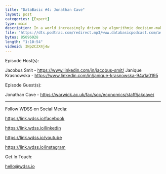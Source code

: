 ```yaml
---
title: "DataBasic #4: Jonathan Cave"
layout: post
categories: [Expert]
type: main
description: In a world increasingly driven by algorithmic decision-making, it is vital that we understand the limitations of such technology. In this episode, Warwick professor Janothan Cave walks through a wide range of examples of algoritms-behaving-badly in health, law, finance, and more. We are feature a segment discussing creativity in machine learning.
file: "https://dts.podtrac.com/redirect.mp3/www.databasicpodcast.com/assets/audio/databasic-e4.mp3"
bytes: 85096928
length: "1:10:54"
videoid: INp2CZX4j4w
---
```


Episode Host(s):        

Jacobus Smit - https://www.linkedin.com/in/jacobus-smit/
Janique Krasnowska - https://www.linkedin.com/in/janique-krasnowska-94a1a0195

Episode Guest(s):

Jonathan Cave - https://warwick.ac.uk/fac/soc/economics/staff/jakcave/
        
------------------
        
Follow WDSS on Social Media:

https://link.wdss.io/facebook
        
https://link.wdss.io/linkedin

https://link.wdss.io/youtube
        
https://link.wdss.io/instagram
        
Get In Touch:
        
hello@wdss.io
